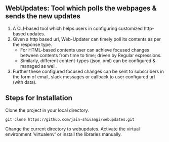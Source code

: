 
## WebUpdates: Tool which polls the webpages & sends the new updates


1. A CLI-based tool which helps users in configuring customized http-based updates. 
2. Given a http based url, Web-Updater can timely poll its contents as per the response type.
    - For HTML-based contents user can achieve focused changes between contents from time to time; driven by Regular expressions. 
    - Similarly, different content-types (json, xml) can be configured & managed as well. 
3. Further these configured focused changes can be sent to subscribers in the form of email, slack messages or callback to user configured url (with data).

## Steps for Installation

Clone the project in your local directory.
```
git clone https://github.com/jain-shivangi/webupdates.git
```
Change the current directory to webupdates.
Activate the virtual environment 'virtualenv' or install the libraries manually.





